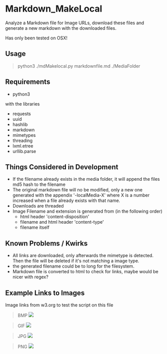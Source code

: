 # Markdown_MakeLocal
Analyze a Markdown file for Image URLs, download these files and generate a new markdown with the downloaded files.

Has only been tested on OSX!

## Usage
> python3 ./mdMakelocal.py markdownfile.md ./MediaFolder

## Requirements
- python3

with the libraries
- requests
- uuid
- hashlib
- markdown
- mimetypes
- threading
- lxml.etree
- urllib.parse

## Things Considered in Development
- If the filename already exists in the media folder, it will append the files md5 hash to the filename
- The original markdown file will no be modified, only a new one generated with the appendix '-localMedia-X' where X is a number increased when a file already exists with that name.
- Downloads are threaded
- Image Filename and extension is generated from (in the following order)
    - html header 'content-disposition'
    - filename and html header 'content-type'
    - filename itself

## Known Problems / Kwirks
- All links are downloaded, only afterwards the mimetype is detected. Then the file will be deleted if it's not matching a image type.
- the generated filename could be to long for the filesystem.
- Markdown file is converted to html to check for links, maybe would be nicer with regex? 

## Example Links to Images
Image links from w3.org to test the script on this file

> BMP
![](https://www.w3.org/People/mimasa/test/imgformat/img/w3c_home.bmp)

> GIF
![](https://www.w3.org/People/mimasa/test/imgformat/img/w3c_home.gif)

> JPG
![](https://www.w3.org/People/mimasa/test/imgformat/img/w3c_home.jpg)

> PNG
![](https://www.w3.org/People/mimasa/test/imgformat/img/w3c_home.png)
